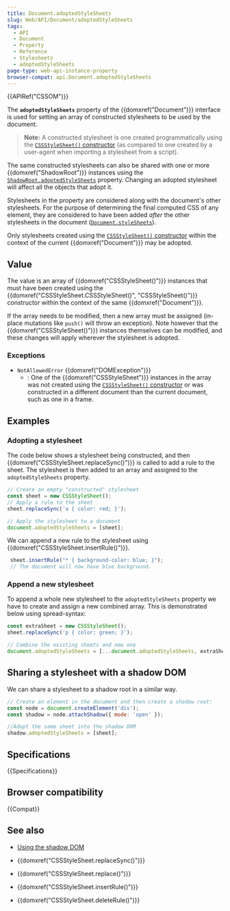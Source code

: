 ```yaml
---
title: Document.adoptedStyleSheets
slug: Web/API/Document/adoptedStyleSheets
tags:
  - API
  - Document
  - Property
  - Reference
  - Stylesheets
  - adoptedStyleSheets
page-type: web-api-instance-property
browser-compat: api.Document.adoptedStyleSheets
---
```

{{APIRef("CSSOM")}}

The **`adoptedStyleSheets`** property of the {{domxref("Document")}} interface is used for setting an array of constructed stylesheets to be used by the document.

> **Note:** A constructed stylesheet is one created programmatically using the [`CSSStyleSheet()` constructor](/en-US/docs/Web/API/CSSStyleSheet/CSSStyleSheet) (as compared to one created by a user-agent when importing a stylesheet from a script).

The same constructed stylesheets can also be shared with one or more {{domxref("ShadowRoot")}} instances using the [`ShadowRoot.adoptedStyleSheets`](/en-US/docs/Web/API/ShadowRoot/adoptedStyleSheets) property.
Changing an adopted stylesheet will affect all the objects that adopt it.

Stylesheets in the property are considered along with the document's other stylesheets.
For the purpose of determining the final computed CSS of any element, they are considered to have been added _after_ the other stylesheets in the document ([`Document.styleSheets`](/en-US/docs/Web/API/Document/styleSheets)).

Only stylesheets created using the [`CSSStyleSheet()` constructor](/en-US/docs/Web/API/CSSStyleSheet/CSSStyleSheet) within the context of the current {{domxref("Document")}} may be adopted.


## Value

The value is an array of {{domxref("CSSStyleSheet()")}} instances that must have been created using the {{domxref("CSSStyleSheet.CSSStyleSheet()", "CSSStyleSheet()")}} constructor within the context of the same {{domxref("Document")}}.

If the array needs to be modified, then a new array must be assigned (in-place mutations like `push()` will throw an exception).
Note however that the {{domxref("CSSStyleSheet()")}} instances themselves can be modified, and these changes will apply wherever the stylesheet is adopted.


### Exceptions

- `NotAllowedError` {{domxref("DOMException")}}
  - : One of the {{domxref("CSSStyleSheet")}} instances in the array was not created using the [`CSSStyleSheet()` constructor](/en-US/docs/Web/API/CSSStyleSheet/CSSStyleSheet) or was constructed in a different document than the current document, such as one in a frame.


## Examples

### Adopting a stylesheet

The code below shows a stylesheet being constructed, and then {{domxref("CSSStyleSheet.replaceSync()")}} is called to add a rule to the sheet.
The stylesheet is then added to an array and assigned to the `adoptedStyleSheets` property.

```js
// Create an empty "constructed" stylesheet
const sheet = new CSSStyleSheet();
// Apply a rule to the sheet
sheet.replaceSync('a { color: red; }');

// Apply the stylesheet to a document
document.adoptedStyleSheets = [sheet];
```

We can append a new rule to the stylesheet using {{domxref("CSSStyleSheet.insertRule()")}}. 

```js
 sheet.insertRule("* { background-color: blue; }");
 // The document will now have blue background.
```

### Append a new stylesheet 

To append a whole new stylesheet to the `adoptedStyleSheets` property we have to create and assign a new combined array.
This is demonstrated below using spread-syntax:

```js
const extraSheet = new CSSStyleSheet();
sheet.replaceSync('p { color: green; }');

// Combine the existing sheets and new one
document.adoptedStyleSheets = [...document.adoptedStyleSheets, extraSheet];
```

## Sharing a stylesheet with a shadow DOM

We can share a stylesheet to a shadow root in a similar way.

```js
// Create an element in the document and then create a shadow root:
const node = document.createElement('div');
const shadow = node.attachShadow({ mode: 'open' });

//Adopt the same sheet into the shadow DOM
shadow.adoptedStyleSheets = [sheet];
```

## Specifications

{{Specifications}}

## Browser compatibility

{{Compat}}

## See also

- [Using the shadow DOM](/en-US/docs/Web/Web_Components/Using_shadow_DOM)

- {{domxref("CSSStyleSheet.replaceSync()")}}
- {{domxref("CSSStyleSheet.replace()")}}
- {{domxref("CSSStyleSheet.insertRule()")}}
- {{domxref("CSSStyleSheet.deleteRule()")}}

